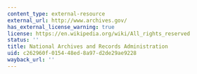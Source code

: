 ```yaml
---
content_type: external-resource
external_url: http://www.archives.gov/
has_external_license_warning: true
license: https://en.wikipedia.org/wiki/All_rights_reserved
status: ''
title: National Archives and Records Administration
uid: c262960f-0154-48ed-8a97-d2de29ae9228
wayback_url: ''
---
```


